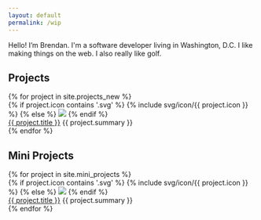 ```yaml
---
layout: default
permalink: /wip
---
```


<p class='measure'>
  Hello! I’m Brendan. I'm a software developer living in Washington, D.C. I like
  making things on the web. I also really like golf.
</p>

<h2 class='mt4 mb3 h5 caps'>Projects</h2>
<div class='flex flex-wrap mxn2'>
  {% for project in site.projects_new %}
    <div class='flex col-6 px2 mb3 border-box'>
      <div class='flex'>
        <div class='flex-none mr2 icon-container'>
          {% if project.icon contains '.svg' %}
            {% include svg/icon/{{ project.icon }} %}
          {% else %}
            <img src="{{ project.icon | prepend: '/assets/img/icon/' }}" />
          {% endif %}
        </div>
        <div class='flex-auto'>
          <a class='black extra-bold' target='_blank' href='{{ project.url }}'>{{ project.title }}</a>
          <span class='gray'>{{ project.summary }}</span>
        </div>
      </div>
    </div>
  {% endfor %}
</div>

<h2 class='mt4 mb3 h5 caps'>Mini Projects</h2>
<div class='flex flex-wrap mxn2'>
  {% for project in site.mini_projects %}
    <div class='flex col-6 px2 mb3 border-box'>
      <div class='flex'>
        <div class='flex-none mr2 icon-container'>
          {% if project.icon contains '.svg' %}
            {% include svg/icon/{{ project.icon }} %}
          {% else %}
            <img src="{{ project.icon | prepend: '/assets/img/icon/' }}" />
          {% endif %}
        </div>
        <div class='flex-auto'>
          <a class='black extra-bold' target='_blank' href='{{ project.url }}'>{{ project.title }}</a>
          <span class='gray'>{{ project.summary }}</span>
        </div>
      </div>
    </div>
  {% endfor %}
</div>
